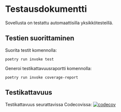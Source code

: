 # Testausdokumentti

Sovellusta on testattu automaattisilla yksikkötesteillä.

## Testien suorittaminen

Suorita testit komennolla:
```
poetry run invoke test
```

Generoi testikattavuusraportti komennolla:
```
poetry run invoke coverage-report
```

## Testikattavuus

Testikattavuus seurattavissa Codecovissa: 
[![codecov](https://codecov.io/gh/Ronttikasa/tiralabra/branch/main/graph/badge.svg?token=JEOZCTXS7I)](https://codecov.io/gh/Ronttikasa/tiralabra)

